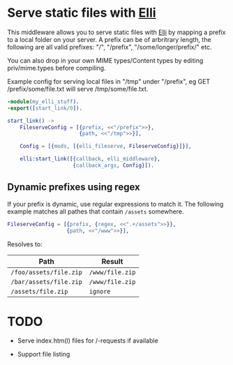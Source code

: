 # Serve static files with [Elli](https://github.com/knutin/elli)

This middleware allows you to serve static files with [Elli](https://github.com/knutin/elli) by mapping a prefix to a local folder on your server. A prefix can be of arbritrary length, the following are all valid prefixes: "/", "/prefix", "/some/longer/prefix/" etc.

You can also drop in your own MIME types/Content types by editing priv/mime.types before compiling.

Example config for serving local files in "/tmp" under "/prefix", eg GET /prefix/some/file.txt will serve /tmp/some/file.txt.


```erlang
-module(my_elli_stuff).
-export([start_link/0]).

start_link() ->
    FileserveConfig = [{prefix, <<"/prefix">>},
                       {path, <<"/tmp">>}],

    Config = [{mods, [{elli_fileserve, FileserveConfig}]}],

    elli:start_link([{callback, elli_middleware},
                     {callback_args, Config}]).
```

## Dynamic prefixes using regex

If your prefix is dynamic, use regular expressions to match it. The following example matches all pathes that contain `/assets` somewhere.

```erlang
FileserveConfig = [{prefix, {regex, <<".+/assets">>}},
                   {path, <<"/www">>}],
```

Resolves to:

| Path | Result |
|------|--------|
| `/foo/assets/file.zip` | `/www/file.zip` |
| `/bar/assets/file.zip` | `/www/file.zip` |
| `/assets/file.zip` | `ignore` |

# TODO

 * Serve index.htm(l) files for /-requests if available

 * Support file listing
